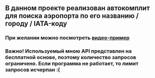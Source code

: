 ## В данном проекте реализован автокомплит для поиска аэропорта по его названию / городу / IATA-коду
### При желании можно посмотреть [видео-пример](https://github.com/MidnightSun27/For-Tinkoff/blob/main/Yandex%20main/main.mp4.zip)
### __Важно!__ Используемый мною API представлен на бесплатной основе, поэтому количество запросов ограничено. Если программа не работает, то лимит запросов исчерпан :(

